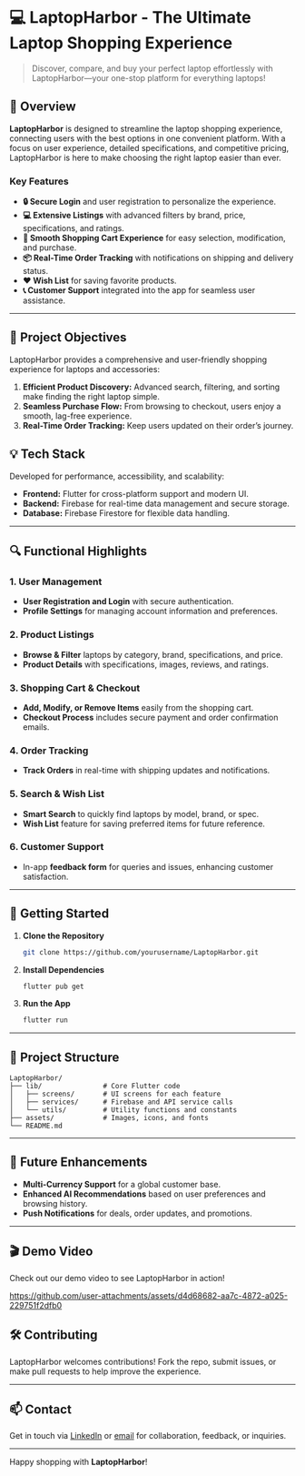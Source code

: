 
# 💻 LaptopHarbor - The Ultimate Laptop Shopping Experience

> Discover, compare, and buy your perfect laptop effortlessly with LaptopHarbor—your one-stop platform for everything laptops!

## 🚀 Overview

**LaptopHarbor** is designed to streamline the laptop shopping experience, connecting users with the best options in one convenient platform. With a focus on user experience, detailed specifications, and competitive pricing, LaptopHarbor is here to make choosing the right laptop easier than ever.

### Key Features
- **🔒 Secure Login** and user registration to personalize the experience.
- **💻 Extensive Listings** with advanced filters by brand, price, specifications, and ratings.
- **🛒 Smooth Shopping Cart Experience** for easy selection, modification, and purchase.
- **📦 Real-Time Order Tracking** with notifications on shipping and delivery status.
- **❤️ Wish List** for saving favorite products.
- **📞 Customer Support** integrated into the app for seamless user assistance.

---

## 🎯 Project Objectives

LaptopHarbor provides a comprehensive and user-friendly shopping experience for laptops and accessories:
1. **Efficient Product Discovery:** Advanced search, filtering, and sorting make finding the right laptop simple.
2. **Seamless Purchase Flow:** From browsing to checkout, users enjoy a smooth, lag-free experience.
3. **Real-Time Order Tracking:** Keep users updated on their order’s journey.

## 💡 Tech Stack

Developed for performance, accessibility, and scalability:
- **Frontend:** Flutter for cross-platform support and modern UI.
- **Backend:** Firebase for real-time data management and secure storage.
- **Database:** Firebase Firestore for flexible data handling.

---

## 🔍 Functional Highlights

### 1. User Management
- **User Registration and Login** with secure authentication.
- **Profile Settings** for managing account information and preferences.

### 2. Product Listings
- **Browse & Filter** laptops by category, brand, specifications, and price.
- **Product Details** with specifications, images, reviews, and ratings.

### 3. Shopping Cart & Checkout
- **Add, Modify, or Remove Items** easily from the shopping cart.
- **Checkout Process** includes secure payment and order confirmation emails.

### 4. Order Tracking
- **Track Orders** in real-time with shipping updates and notifications.

### 5. Search & Wish List
- **Smart Search** to quickly find laptops by model, brand, or spec.
- **Wish List** feature for saving preferred items for future reference.

### 6. Customer Support
- In-app **feedback form** for queries and issues, enhancing customer satisfaction.

---

## 🚀 Getting Started

1. **Clone the Repository**
   ```bash
   git clone https://github.com/yourusername/LaptopHarbor.git
   ```
2. **Install Dependencies**
   ```bash
   flutter pub get
   ```
3. **Run the App**
   ```bash
   flutter run
   ```

---

## 📂 Project Structure

```plaintext
LaptopHarbor/
├── lib/               # Core Flutter code
│   ├── screens/       # UI screens for each feature
│   ├── services/      # Firebase and API service calls
│   └── utils/         # Utility functions and constants
├── assets/            # Images, icons, and fonts
└── README.md
```

---

## 🌱 Future Enhancements
- **Multi-Currency Support** for a global customer base.
- **Enhanced AI Recommendations** based on user preferences and browsing history.
- **Push Notifications** for deals, order updates, and promotions.

---
## 🎬 Demo Video
Check out our demo video to see LaptopHarbor in action!

https://github.com/user-attachments/assets/d4d68682-aa7c-4872-a025-229751f2dfb0

## 🛠 Contributing

LaptopHarbor welcomes contributions! Fork the repo, submit issues, or make pull requests to help improve the experience.

---

## 📫 Contact

Get in touch via [LinkedIn](https://www.linkedin.com/in/rabia-imtiaz/) or [email](mailto:rabiaimtiaz203@gmail.com.com) for collaboration, feedback, or inquiries.

---

Happy shopping with **LaptopHarbor**!
